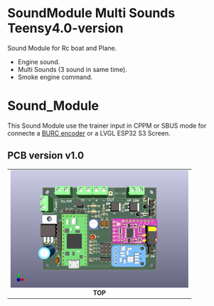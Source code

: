 # SoundModule Multi Sounds Teensy4.0-version
Sound Module for Rc boat and Plane.  
- Engine sound.  
- Multi Sounds (3 sound in same time).  
- Smoke engine command.  

# Sound_Module
This Sound Module use the trainer input in CPPM or SBUS mode for connecte a [BURC encoder](https://github.com/pierrotm777/BURC_Encoder) or a LVGL ESP32 S3 Screen.    

## PCB version v1.0
<table cellspacing=0>
  <tr>
    <td align=center width=400><a href="https://github.com/pierrotm777/SoundModule_Teensy4.0-version/blob/main/Hardware/README.md"><img src="https://github.com/pierrotm777/SoundModule_Teensy4.0-version/blob/main/Sound_Myca_Teensy-Top3d.png" border="0" name="submit" title="Sound Module" alt="Sound Module"/></a><br><b>TOP</td>
  </tr>
</table> 
